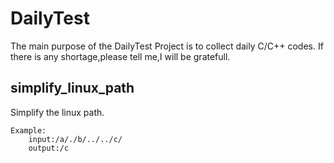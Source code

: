 # DailyTest 
The main purpose of the DailyTest Project is to collect daily C/C++ codes.
If there is any shortage,please tell me,I will be gratefull.

## simplify_linux_path
Simplify the linux path.

```
Example:
    input:/a/./b/../../c/
    output:/c 
```
